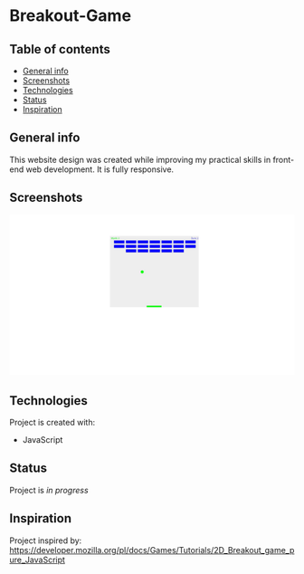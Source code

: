 # Breakout-Game

## Table of contents
* [General info](#general-info)
* [Screenshots](#screenshots)
* [Technologies](#technologies)
* [Status](#status)
* [Inspiration](#inspiration)

## General info
This website design was created while improving my practical skills in front-end web development.
It is fully responsive.

## Screenshots
![breakout screenshot](1.jpg)

## Technologies
Project is created with:
* JavaScript

## Status
Project is _in progress_

## Inspiration
Project inspired by: https://developer.mozilla.org/pl/docs/Games/Tutorials/2D_Breakout_game_pure_JavaScript

